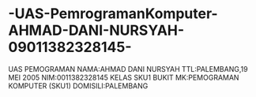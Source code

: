 # -UAS-PemrogramanKomputer-AHMAD-DANI-NURSYAH-09011382328145-
UAS PEMOGRAMAN
NAMA:AHMAD DANI NURSYAH TTL:PALEMBANG,19 MEI 2005 NIM:0011382328145 KELAS SKU1 BUKIT MK:PEMOGRAMAN KOMPUTER (SKU1) DOMISILI:PALEMBANG

